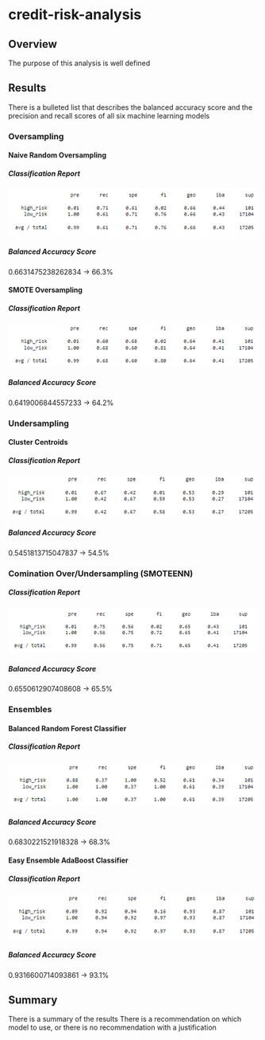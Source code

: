 # credit-risk-analysis

## Overview
The purpose of this analysis is well defined

## Results
There is a bulleted list that describes the balanced accuracy score and the precision and recall scores of all six machine learning models
### Oversampling

#### Naive Random Oversampling
##### Classification Report
![Naive Random Oversampling](Resources/Images/naive_random_class.png)
##### Balanced Accuracy Score
0.6631475238262834 &rarr; 66.3%

#### SMOTE Oversampling
##### Classification Report
![SMOTE Oversampling](Resources/Images/smote_class.png)
##### Balanced Accuracy Score
0.6419006844557233 &rarr; 64.2%

### Undersampling

#### Cluster Centroids
##### Classification Report
![Cluster Centroids](Resources/Images/cluster_class.png)
##### Balanced Accuracy Score
0.5451813715047837 &rarr; 54.5%

### Comination Over/Undersampling (SMOTEENN)
##### Classification Report
![SMOTEENN](Resources/Images/smoteenn_class.png)
##### Balanced Accuracy Score
0.6550612907408608 &rarr; 65.5%

### Ensembles 

#### Balanced Random Forest Classifier
##### Classification Report
![Balanced Random Forest Classifier](Resources/Images/brfc_class.png)
##### Balanced Accuracy Score
0.6830221521918328 &rarr; 68.3%

#### Easy Ensemble AdaBoost Classifier
##### Classification Report
![Easy Ensemble AdaBoost Classifier](Resources/Images/eeac_class.png)
##### Balanced Accuracy Score
0.9316600714093861 &rarr; 93.1%


## Summary
There is a summary of the results
There is a recommendation on which model to use, or there is no recommendation with a justification